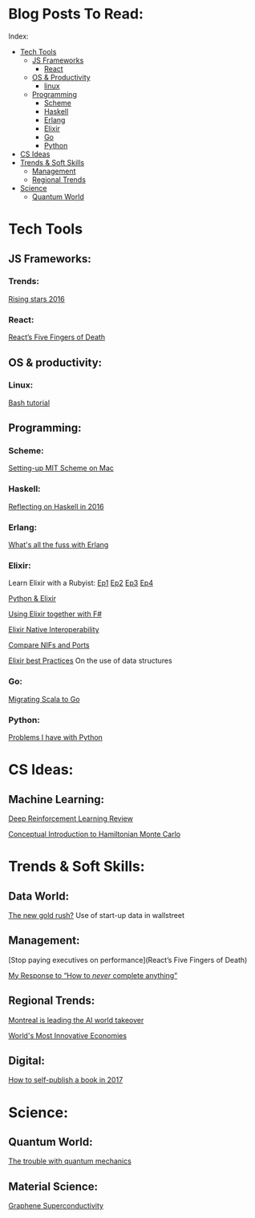 # Blog Posts To Read:
Index:
- [Tech Tools](#tech)
  - [JS Frameworks](#tech_js)
    - [React](#tech_js_react)
  - [OS & Productivity](#tech_os)
    - [linux](#tech_os_linux)
  - [Programming](#tech_prog)
    - [Scheme](#tech_prog_scheme)
    - [Haskell](#tech_prog_haskell)
    - [Erlang](#tech_prog_erlang)
    - [Elixir](#tech_prog_elixir)
    - [Go](#tech_prog_go)
    - [Python](#tech_prog_python)
- [CS Ideas](#cs)
- [Trends & Soft Skills](#trends)
  - [Management](#trends_management)
  - [Regional Trends](#trends_regional)
- [Science](#sci)
  - [Quantum World](#sci_qw)

<a name="tech" />

# Tech Tools
<a name="tech_js" />

## JS Frameworks:
<a name="tech_js_react" />

### Trends:
[Rising stars 2016](https://risingstars2016.js.org/)

### React:
[React’s Five Fingers of Death](https://medium.freecodecamp.com/the-5-things-you-need-to-know-to-understand-react-a1dbd5d114a3#.jpg1k9880)

<a name="tech_os" />

## OS & productivity:
<a name="tech_os_linux" />

### Linux:
[Bash tutorial](https://www.blockloop.io/mastering-bash-and-terminal)

<a name="tech_prog" />

## Programming:
<a name="tech_prog_scheme" />

### Scheme:
[Setting-up MIT Scheme on Mac](https://thesabbir.com/setting-up-mit-scheme-on-os-x-yosemite-with-homebrew/)

<a name="tech_prog_haskell" />

### Haskell:
[Reflecting on Haskell in 2016](http://www.stephendiehl.com/posts/haskell_2017.html)

<a name="tech_prog_erlang" />

### Erlang:
[What's all the fuss with Erlang](https://pragprog.com/articles/erlang/)


<a name="tech_prog_elixir" />

### Elixir:
Learn Elixir with a Rubyist:
[Ep1](http://joaomdmoura.com/articles/learn-elixir-with-a-rubyist-episode-i)
[Ep2](http://joaomdmoura.com/articles/learn-elixir-with-a-rubyist-episode-ii)
[Ep3](http://joaomdmoura.com/articles/learn-elixir-with-a-rubyist-episode-iii)
[Ep4](http://joaomdmoura.com/articles/learn-elixir-with-a-rubyist-episode-iv)

[Python & Elixir](https://klibert.pl/statics/python-and-elixir/#/)

[Using Elixir together with F#](https://vimeo.com/204256426)

[Elixir Native Interoperability](https://spin.atomicobject.com/2015/03/16/elixir-native-interoperability-ports-vs-nifs/)

[Compare NIFs and Ports](http://stackoverflow.com/questions/42035912/running-c-code-in-elixir-erlang-ports-or-nifs)

[Elixir best Practices](https://engineering.appcues.com/2016/02/02/too-many-dicts.html) On the use of data structures


<a name="tech_prog_go" />

### Go:
[Migrating Scala to Go](https://movio.co/blog/migrate-Scala-to-Go/)

<a name="tech_prog_python" />

### Python:
[Problems I have with Python](http://darkf.github.io/posts/problems-i-have-with-python.html)

<a name="cs" />

# CS Ideas:
## Machine Learning:
[Deep Reinforcement Learning Review](https://arxiv.org/abs/1701.07274)

[Conceptual Introduction to Hamiltonian Monte Carlo](https://arxiv.org/abs/1701.02434)

<a name="trends" />

# Trends & Soft Skills:
<a name="trends_data" />

## Data World:
[The new gold rush?](http://mattturck.com/2017/01/17/the-new-gold-rush-wall-street-wants-your-data/) Use of start-up data in wallstreet

<a name="trends_management" />

## Management:
[Stop paying executives on performance](React’s Five Fingers of Death)

[My Response to “How to *never* complete anything”](https://neilonsoftware.com/2017/03/10/my-response-to-how-to-never-complete-anything/)

<a name="trends_regional" />

## Regional Trends:
[Montreal is leading the AI world takeover](http://www.cloudraker.com/en/cloud-co/montreal-is-leading-the-ai-world-takeover)

[World's Most Innovative Economies](https://www.bloomberg.com/news/articles/2017-01-17/sweden-gains-south-korea-reigns-as-world-s-most-innovative-economies)

## Digital:
[How to self-publish a book in 2017](http://www.zhubert.com/blog/2017/02/25/how-to-self-publish-a-novel-in-2017/)

<a name="sci" />

# Science:
<a name="sci_qw" />

## Quantum World:
[The trouble with quantum mechanics](http://www.nybooks.com/articles/2017/01/19/trouble-with-quantum-mechanics/)

## Material Science:
[Graphene Superconductivity](https://www.cam.ac.uk/research/news/graphenes-sleeping-superconductivity-awakens)
